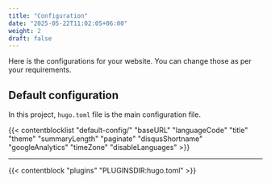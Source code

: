 ```yaml
---
title: "Configuration"
date: "2025-05-22T11:02:05+06:00"
weight: 2
draft: false
---
```


Here is the configurations for your website. You can change those as per your requirements.

## Default configuration

In this project, `hugo.toml` file is the main configuration file.

{{< contentblocklist "default-config/" "baseURL" "languageCode" "title" "theme" "summaryLength" "paginate" "disqusShortname" "googleAnalytics" "timeZone" "disableLanguages"  >}}

---

{{< contentblock "plugins" "PLUGINSDIR:hugo.toml" >}}
